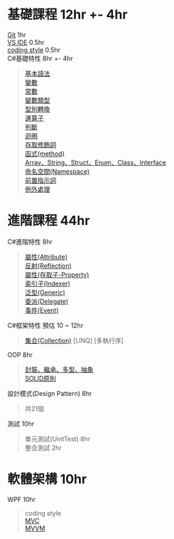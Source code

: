 # 基礎課程  12hr +- 4hr
[Git](/Git版本控制.md)             1hr  
[VS IDE](/VisualStudioIDE.md)          0.5hr  
[coding style](/CodingStyle.md)    0.5hr  
C#基礎特性      8hr +- 4hr
> [基本語法](/基本語法.md)  
> [變數](/變數.md)  
> [常數](/變數.md)  
> [變數類型](/變數.md)    
> [型別轉換](/變數.md)    
> [運算子](/運算子.md)  
> [判斷](/判斷.md)  
> [迴圈](/迴圈.md)  
> [存取修飾詞](/存取修飾詞.md)  
> [函式(method)](/函式.md)  
> [Array、String、Struct、Enum、Class、Interface](/多個類型.md
)  
> [命名空間(Namespace)](/命名空間.md)  
> [前置指示詞](/前置處理指示詞.md)  
> [例外處理](/例外處理.md)  

# 進階課程  44hr
C#進階特性 8hr
> [屬性(Attribute)](/屬性Attribute.md)  
> [反射(Reflection)](/反射Reflection.md)  
> [屬性(存取子-Property)](/屬性Property.md)  
> [索引子(Indexer)](/索引子indexer.md)   
> [泛型(Generic)](/泛型Generic.md)   
> [委派(Delegate)](/委派Delegate.md)  
> [事件(Event)](/事件Event.md)  


C#框架特性  預估 10 ~ 12hr 
> [集合(Collection)](/集合Collections.md) 
> [LINQ] 
> [多執行序]  

OOP 8hr
> [封裝、繼承、多型、抽象](/封裝、繼承、多型、抽象.md)  
> [SOLID原則](/SOLID.md)  

設計模式(Design Pattern) 8hr  
> 共21個  

測試 10hr
> 單元測試(UnitTest)    8hr  
> 整合測試              2hr

# 軟體架構  10hr
WPF 10hr  
> coding style  
> [MVC](/MVC.md)  
> [MVVM](/MVVM.md)  